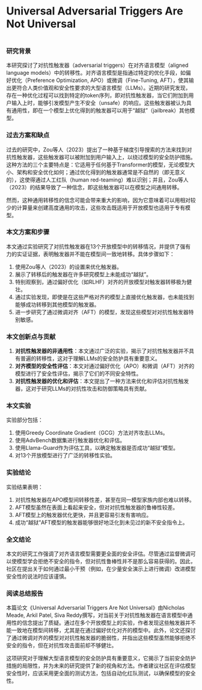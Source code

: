 # Universal Adversarial Triggers Are Not Universal

<figure><img src="../../.gitbook/assets/image (16) (1) (1).png" alt=""><figcaption></figcaption></figure>

### 研究背景

本研究探讨了对抗性触发器（adversarial triggers）在对齐语言模型（aligned language models）中的转移性。对齐语言模型是指通过特定的优化手段，如偏好优化（Preference Optimization, APO）或微调（Fine-Tuning, AFT），使其输出更符合人类价值观和安全性要求的大型语言模型（LLMs）。近期的研究发现，存在一种优化过程可以找到特定的token序列，即对抗性触发器，当它们附加到用户输入上时，能够引发模型产生不安全（unsafe）的响应。这些触发器被认为具有通用性，即在一个模型上优化得到的触发器可以用于“越狱”（jailbreak）其他模型。

### 过去方案和缺点

过去的研究中，Zou等人（2023）提出了一种基于梯度引导搜索的方法来找到对抗性触发器，这些触发器可以被附加到用户输入上，以绕过模型的安全防护措施。这种方法的三个主要特点是：它适用于任何基于Transformer的模型，无论模型大小、架构和安全优化如何；通过优化得到的触发器通常是不自然的（即无意义的），这使得通过人工红队（human red-teaming）难以识别；并且，Zou等人（2023）的结果导致了一种信念，即这些触发器可以在模型之间通用转移。

然而，这种通用转移性的信念可能会带来重大的影响，因为它意味着可以用相对较少的计算量来创建高度通用的攻击，这些攻击既适用于开放模型也适用于专有模型。

### 本文方案和步骤

本文通过实验研究了对抗性触发器在13个开放模型中的转移情况，并提供了强有力的实证证据，表明触发器并不能在模型间一致地转移。具体步骤如下：

1. 使用Zou等人（2023）的设置来优化触发器。
2. 展示了转移后的触发器在许多研究模型上未能成功“越狱”。
3. 特别观察到，通过偏好优化（如RLHF）对齐的开放模型对触发器转移极为健壮。
4. 通过实验发现，即使是在这些严格对齐的模型上直接优化触发器，也未能找到能够成功转移到其他模型的触发器。
5. 进一步研究了通过微调对齐（AFT）的模型，发现这些模型对对抗性触发器特别敏感。

### 本文创新点与贡献

1. **对抗性触发器的非通用性**：本文通过广泛的实验，揭示了对抗性触发器并不具有普遍的转移性，这对于理解LLMs的安全防护具有重要意义。
2. **对齐模型的安全性评估**：本文对通过偏好优化（APO）和微调（AFT）对齐的模型进行了安全性评估，揭示了它们的不同安全特性。
3. **对抗性触发器的优化和评估**：本文提出了一种方法来优化和评估对抗性触发器，这对于研究LLMs的对抗性攻击和防御策略具有贡献。

### 本文实验

实验部分包括：

1. 使用Greedy Coordinate Gradient（GCG）方法对齐攻击LLMs。
2. 使用AdvBench数据集进行触发器优化和评估。
3. 使用Llama-Guard作为评估工具，以确定触发器是否成功“越狱”模型。
4. 对13个开放模型进行了广泛的转移性实验。

### 实验结论

实验结果表明：

1. 对抗性触发器在APO模型间转移性差，甚至在同一模型家族内部也难以转移。
2. AFT模型虽然在表面上看起来安全，但对对抗性触发器的鲁棒性较差。
3. AFT模型上的触发器优化更快，并且更容易引发有害响应。
4. 成功“越狱”AFT模型的触发器能够很好地泛化到未见过的新不安全指令上。

### 全文结论

本文的研究工作强调了对齐语言模型需要更全面的安全评估。尽管通过监督微调可以使模型学会拒绝不安全的指令，但对抗性鲁棒性并不是那么容易获得的。因此，社区在提出关于如何通过最小干预（例如，在少量安全演示上进行微调）改进模型安全性的说法时应该谨慎。

### 阅读总结报告

本篇论文《Universal Adversarial Triggers Are Not Universal》由Nicholas Meade, Arkil Patel, Siva Reddy撰写，对当前关于对抗性触发器在语言模型中通用性的信念提出了质疑。通过在多个开放模型上的实验，作者发现这些触发器并不能一致地在模型间转移，尤其是在通过偏好优化对齐的模型中。此外，论文还探讨了通过微调对齐的模型对对抗性触发器的脆弱性，并指出这些模型虽然能够拒绝不安全的指令，但在对抗性攻击面前却不够健壮。

这项研究对于理解大型语言模型的安全防护具有重要意义，它揭示了当前安全防护措施的局限性，并为未来的研究提供了新的视角和方法。作者建议社区在评估模型安全性时，应该采用更全面的测试方法，包括自动化红队测试，以确保模型的安全性。
